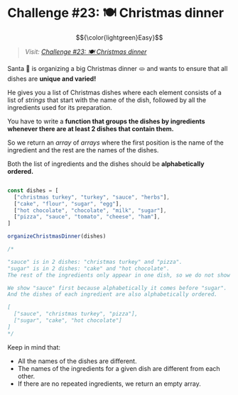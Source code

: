 # Challenge #23: 🍽️ Christmas dinner

$${\color{lightgreen}Easy}$$

> _Visit: [Challenge #23: 🍽️ Christmas dinner](https://adventjs.dev/challenges/2023/23)_

Santa 🎅 is organizing a big Christmas dinner 🫓 and wants to ensure that all dishes are **unique and varied!**

He gives you a list of Christmas dishes where each element consists of a list of _strings_ that start with the name of the dish, followed by all the ingredients used for its preparation.

You have to write a **function that groups the dishes by ingredients whenever there are at least 2 dishes that contain them.**

So we return an _array_ of _arrays_ where the first position is the name of the ingredient and the rest are the names of the dishes.

Both the list of ingredients and the dishes should be **alphabetically ordered.**

```javascript

const dishes = [
  ["christmas turkey", "turkey", "sauce", "herbs"],
  ["cake", "flour", "sugar", "egg"],
  ["hot chocolate", "chocolate", "milk", "sugar"],
  ["pizza", "sauce", "tomato", "cheese", "ham"],
]

organizeChristmasDinner(dishes)

/*

"sauce" is in 2 dishes: "christmas turkey" and "pizza".
"sugar" is in 2 dishes: "cake" and "hot chocolate".
The rest of the ingredients only appear in one dish, so we do not show them.

We show "sauce" first because alphabetically it comes before "sugar".
And the dishes of each ingredient are also alphabetically ordered.

[
  ["sauce", "christmas turkey", "pizza"],
  ["sugar", "cake", "hot chocolate"]
]
*/

```

Keep in mind that:

- All the names of the dishes are different.
- The names of the ingredients for a given dish are different from each other.
- If there are no repeated ingredients, we return an empty array.